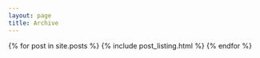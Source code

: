 ```yaml
---
layout: page
title: Archive
---
```


<div>
{% for post in site.posts %}
  {% include post_listing.html %}
{% endfor %}
</div>
